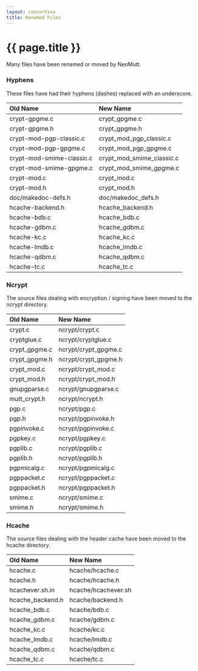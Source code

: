 ```yaml
---
layout: concertina
title: Renamed Files
---
```

# {{ page.title }}

Many files have been renamed or moved by NeoMutt.

### Hyphens

These files have had their hyphens (dashes) replaced with an underscore.

| Old Name                  | New Name                  |
| :------------------------ | :------------------------ |
| crypt-gpgme.c             | crypt_gpgme.c             |
| crypt-gpgme.h             | crypt_gpgme.h             |
| crypt-mod-pgp-classic.c   | crypt_mod_pgp_classic.c   |
| crypt-mod-pgp-gpgme.c     | crypt_mod_pgp_gpgme.c     |
| crypt-mod-smime-classic.c | crypt_mod_smime_classic.c |
| crypt-mod-smime-gpgme.c   | crypt_mod_smime_gpgme.c   |
| crypt-mod.c               | crypt_mod.c               |
| crypt-mod.h               | crypt_mod.h               |
| doc/makedoc-defs.h        | doc/makedoc_defs.h        |
| hcache-backend.h          | hcache_backend.h          |
| hcache-bdb.c              | hcache_bdb.c              |
| hcache-gdbm.c             | hcache_gdbm.c             |
| hcache-kc.c               | hcache_kc.c               |
| hcache-lmdb.c             | hcache_lmdb.c             |
| hcache-qdbm.c             | hcache_qdbm.c             |
| hcache-tc.c               | hcache_tc.c               |

### Ncrypt

The source files dealing with encryption / signing have been moved to the ncrypt
directory.

| Old Name      | New Name             |
| :------------ | :------------------- |
| crypt.c       | ncrypt/crypt.c       |
| cryptglue.c   | ncrypt/cryptglue.c   |
| crypt_gpgme.c | ncrypt/crypt_gpgme.c |
| crypt_gpgme.h | ncrypt/crypt_gpgme.h |
| crypt_mod.c   | ncrypt/crypt_mod.c   |
| crypt_mod.h   | ncrypt/crypt_mod.h   |
| gnupgparse.c  | ncrypt/gnupgparse.c  |
| mutt_crypt.h  | ncrypt/ncrypt.h      |
| pgp.c         | ncrypt/pgp.c         |
| pgp.h         | ncrypt/pgpinvoke.h   |
| pgpinvoke.c   | ncrypt/pgpinvoke.c   |
| pgpkey.c      | ncrypt/pgpkey.c      |
| pgplib.c      | ncrypt/pgplib.c      |
| pgplib.h      | ncrypt/pgplib.h      |
| pgpmicalg.c   | ncrypt/pgpmicalg.c   |
| pgppacket.c   | ncrypt/pgppacket.c   |
| pgppacket.h   | ncrypt/pgppacket.h   |
| smime.c       | ncrypt/smime.c       |
| smime.h       | ncrypt/smime.h       |

### Hcache

The source files dealing with the header cache have been moved to the hcache
directory.

| Old Name         | New Name            |
| :--------------- | :------------------ |
| hcache.c         | hcache/hcache.c     |
| hcache.h         | hcache/hcache.h     |
| hcachever.sh.in  | hcache/hcachever.sh |
| hcache_backend.h | hcache/backend.h    |
| hcache_bdb.c     | hcache/bdb.c        |
| hcache_gdbm.c    | hcache/gdbm.c       |
| hcache_kc.c      | hcache/kc.c         |
| hcache_lmdb.c    | hcache/lmdb.c       |
| hcache_qdbm.c    | hcache/qdbm.c       |
| hcache_tc.c      | hcache/tc.c         |

